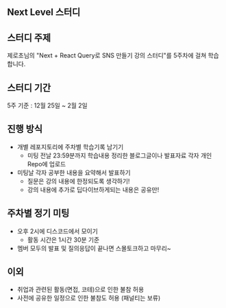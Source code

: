 ## Next Level 스터디

## 스터디 주제
제로초님의 "Next + React Query로 SNS 만들기 강의 스터디"를 5주차에 걸쳐 학습합니다.

## 스터디 기간
5주 기준 : 12월 25일 ~ 2월 2일

## 진행 방식

- 개별 레포지토리에 주차별 학습기록 남기기
	- 미팅 전날 23:59분까지 학습내용 정리한 블로그글이나 발표자료 각자 개인 Repo에 업로드
- 미팅날 각자 공부한 내용을 요약해서 발표하기
  - 질문은 강의 내용에 한정되도록 생각하기!
  - 강의 내용에 추가로 딥다이브하게되는 내용은 공유만!

## 주차별 정기 미팅
- 오후 2시에 디스코드에서 모이기
  - 활동 시간은 1시간 30분 기준
- 멤버 모두의 발표 및 질의응답이 끝나면 스몰토크하고 마무리~

## 이외
- 취업과 관련된 활동(면접, 코테)으로 인한 불참 허용
- 사전에 공유한 일정으로 인한 불참도 허용 (패널티는 보류)
